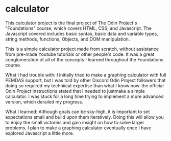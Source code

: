 # calculator

This calculator project is the final project of The Odin Project's "Foundations" course, which covers HTML, CSS, and Javascript. The Javascript covered includes basic syntax, basic data and variable types, string methods, functions, Objects, and DOM manipulation. 

This is a simple calculator project made from scratch, without assistance from pre-made Youtube tutorials or other people's code. It was a great conglomeration of all of the concepts I learned throughout the Foundations course.

What I had trouble with:
I initially tried to make a graphing calculator with full PEMDAS support, but I was told by other Discord Odin Project followers that doing so required my techniical expertise than what I know now-the official Odin Project instructions stated that I needed to justmake a simple calculator. I was stuck for a long time trying to implement a more advanced version, which derailed my progress.

What I learned:
Although goals can be sky-high, it is important to set expectations small and build upon them iteratively. Doing this will allow you to enjoy the small victories and gain insight on how to solve larger problems. I plan to make a graphing calculator eventually once I have explored Javascript a little more.
